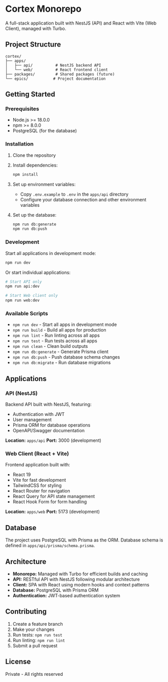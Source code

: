 # Cortex Monorepo

A full-stack application built with NestJS (API) and React with Vite (Web Client), managed with Turbo.

## Project Structure

```
cortex/
├── apps/
│   ├── api/          # NestJS backend API
│   └── web/          # React frontend client
├── packages/         # Shared packages (future)
└── epics/           # Project documentation
```

## Getting Started

### Prerequisites

- Node.js >= 18.0.0
- npm >= 8.0.0
- PostgreSQL (for the database)

### Installation

1. Clone the repository
2. Install dependencies:
   ```bash
   npm install
   ```

3. Set up environment variables:
   - Copy `.env.example` to `.env` in the `apps/api` directory
   - Configure your database connection and other environment variables

4. Set up the database:
   ```bash
   npm run db:generate
   npm run db:push
   ```

### Development

Start all applications in development mode:
```bash
npm run dev
```

Or start individual applications:
```bash
# Start API only
npm run api:dev

# Start Web client only
npm run web:dev
```

### Available Scripts

- `npm run dev` - Start all apps in development mode
- `npm run build` - Build all apps for production
- `npm run lint` - Run linting across all apps
- `npm run test` - Run tests across all apps
- `npm run clean` - Clean build outputs
- `npm run db:generate` - Generate Prisma client
- `npm run db:push` - Push database schema changes
- `npm run db:migrate` - Run database migrations

## Applications

### API (NestJS)

Backend API built with NestJS, featuring:
- Authentication with JWT
- User management
- Prisma ORM for database operations
- OpenAPI/Swagger documentation

**Location:** `apps/api`
**Port:** 3000 (development)

### Web Client (React + Vite)

Frontend application built with:
- React 19
- Vite for fast development
- TailwindCSS for styling
- React Router for navigation
- React Query for API state management
- React Hook Form for form handling

**Location:** `apps/web`
**Port:** 5173 (development)

## Database

The project uses PostgreSQL with Prisma as the ORM. Database schema is defined in `apps/api/prisma/schema.prisma`.

## Architecture

- **Monorepo:** Managed with Turbo for efficient builds and caching
- **API:** RESTful API with NestJS following modular architecture
- **Client:** SPA with React using modern hooks and context patterns
- **Database:** PostgreSQL with Prisma ORM
- **Authentication:** JWT-based authentication system

## Contributing

1. Create a feature branch
2. Make your changes
3. Run tests: `npm run test`
4. Run linting: `npm run lint`
5. Submit a pull request

## License

Private - All rights reserved
